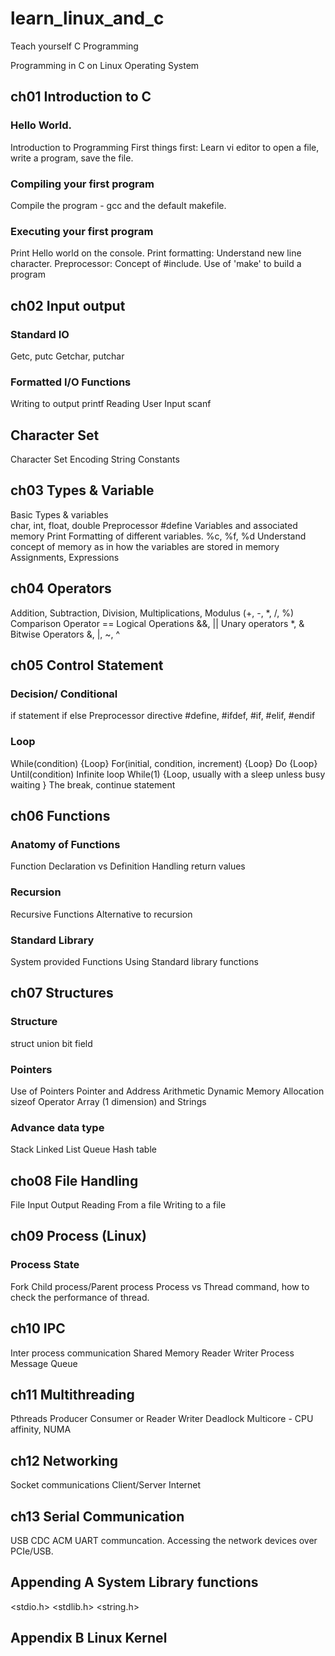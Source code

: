 # learn_linux_and_c
Teach yourself C Programming 


Programming in C on Linux Operating System


## ch01 Introduction to C
### Hello World.
Introduction to Programming
First things first: Learn vi editor to open a file, write a program, save the file.
### Compiling your first program
Compile the program - gcc and the default makefile.
### Executing your first program
Print Hello world on the console.
Print formatting: Understand new line character.
Preprocessor: Concept of #include.
Use of 'make' to build a program

## ch02 Input output

### Standard IO
Getc, putc
Getchar, putchar

### Formatted I/O Functions
Writing to output printf
Reading User Input scanf

## Character Set
Character Set Encoding
String Constants

## ch03 Types & Variable
Basic Types & variables  
char, int, float, double 
Preprocessor #define
Variables and associated memory 
Print Formatting of different variables. %c, %f, %d
Understand concept of memory as in how the variables are stored in memory 
Assignments, Expressions

## ch04 Operators 
Addition, Subtraction, Division, Multiplications, Modulus (+, -, *, /, %)
Comparison Operator ==
Logical Operations &&, ||
Unary operators *, &
Bitwise Operators &, |, ~, ^

## ch05 Control Statement
### Decision/ Conditional
if statement
if else
Preprocessor directive #define, #ifdef, #if, #elif, #endif

### Loop
While(condition)  {Loop}
For(initial, condition, increment) {Loop}
Do {Loop} Until(condition)
Infinite loop While(1) {Loop, usually with a sleep unless busy waiting }
The break, continue statement

## ch06 Functions
### Anatomy of Functions
Function Declaration vs Definition
Handling return values

### Recursion
Recursive Functions
Alternative to recursion

### Standard Library
System provided Functions
Using Standard library functions

## ch07 Structures
### Structure
struct
union
bit field

### Pointers
Use of Pointers
Pointer and Address Arithmetic
Dynamic Memory Allocation
sizeof Operator
Array (1 dimension) and Strings

### Advance data type
Stack
Linked List
Queue
Hash table

## cho08 File Handling
File Input Output
Reading From a file
Writing to a file

## ch09 Process (Linux)
### Process State
Fork
Child process/Parent process
Process vs Thread
<top> command, how to check the performance of thread.

## ch10 IPC
Inter process communication
Shared Memory
Reader Writer Process
Message Queue


## ch11 Multithreading
Pthreads
Producer Consumer or Reader Writer 
Deadlock
Multicore - CPU affinity, NUMA

## ch12 Networking
Socket communications
Client/Server
Internet

## ch13 Serial Communication
USB CDC ACM
UART communcation.
Accessing the network devices over PCIe/USB.


## Appending A System Library functions
<stdio.h>
<stdlib.h>
<string.h>

## Appendix B Linux Kernel



